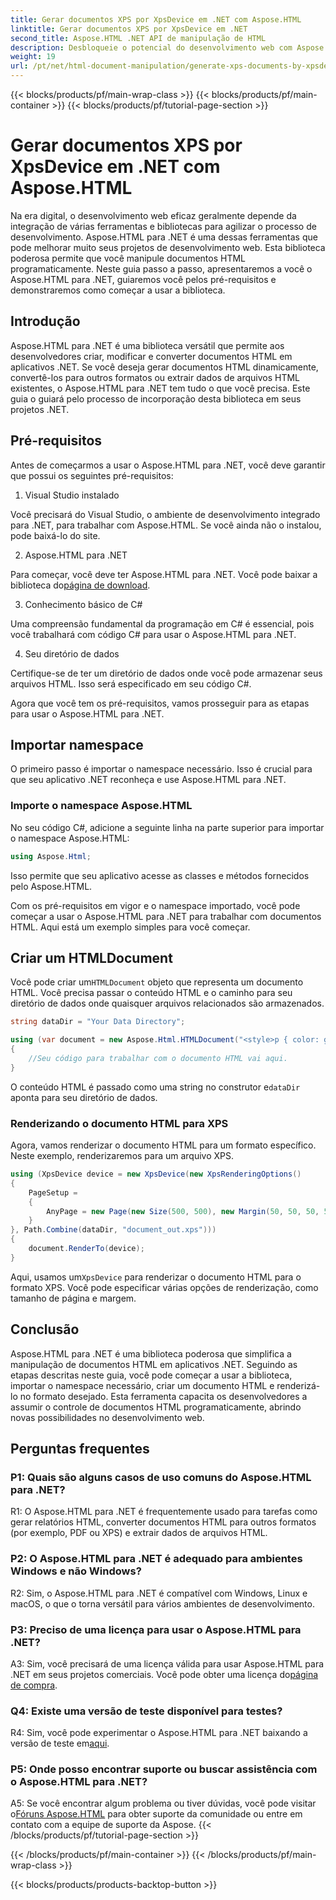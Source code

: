 ```yaml
---
title: Gerar documentos XPS por XpsDevice em .NET com Aspose.HTML
linktitle: Gerar documentos XPS por XpsDevice em .NET
second_title: Aspose.HTML .NET API de manipulação de HTML
description: Desbloqueie o potencial do desenvolvimento web com Aspose.HTML para .NET. Crie, converta e manipule documentos HTML facilmente.
weight: 19
url: /pt/net/html-document-manipulation/generate-xps-documents-by-xpsdevice/
---
```


{{< blocks/products/pf/main-wrap-class >}}
{{< blocks/products/pf/main-container >}}
{{< blocks/products/pf/tutorial-page-section >}}

# Gerar documentos XPS por XpsDevice em .NET com Aspose.HTML


Na era digital, o desenvolvimento web eficaz geralmente depende da integração de várias ferramentas e bibliotecas para agilizar o processo de desenvolvimento. Aspose.HTML para .NET é uma dessas ferramentas que pode melhorar muito seus projetos de desenvolvimento web. Esta biblioteca poderosa permite que você manipule documentos HTML programaticamente. Neste guia passo a passo, apresentaremos a você o Aspose.HTML para .NET, guiaremos você pelos pré-requisitos e demonstraremos como começar a usar a biblioteca.

## Introdução

Aspose.HTML para .NET é uma biblioteca versátil que permite aos desenvolvedores criar, modificar e converter documentos HTML em aplicativos .NET. Se você deseja gerar documentos HTML dinamicamente, convertê-los para outros formatos ou extrair dados de arquivos HTML existentes, o Aspose.HTML para .NET tem tudo o que você precisa. Este guia o guiará pelo processo de incorporação desta biblioteca em seus projetos .NET.

## Pré-requisitos

Antes de começarmos a usar o Aspose.HTML para .NET, você deve garantir que possui os seguintes pré-requisitos:

1. Visual Studio instalado

Você precisará do Visual Studio, o ambiente de desenvolvimento integrado para .NET, para trabalhar com Aspose.HTML. Se você ainda não o instalou, pode baixá-lo do site.

2. Aspose.HTML para .NET

 Para começar, você deve ter Aspose.HTML para .NET. Você pode baixar a biblioteca do[página de download](https://releases.aspose.com/html/net/).

3. Conhecimento básico de C#

Uma compreensão fundamental da programação em C# é essencial, pois você trabalhará com código C# para usar o Aspose.HTML para .NET.

4. Seu diretório de dados

Certifique-se de ter um diretório de dados onde você pode armazenar seus arquivos HTML. Isso será especificado em seu código C#.

Agora que você tem os pré-requisitos, vamos prosseguir para as etapas para usar o Aspose.HTML para .NET.

## Importar namespace

O primeiro passo é importar o namespace necessário. Isso é crucial para que seu aplicativo .NET reconheça e use Aspose.HTML para .NET.

### Importe o namespace Aspose.HTML

No seu código C#, adicione a seguinte linha na parte superior para importar o namespace Aspose.HTML:

```csharp
using Aspose.Html;
```

Isso permite que seu aplicativo acesse as classes e métodos fornecidos pelo Aspose.HTML.

Com os pré-requisitos em vigor e o namespace importado, você pode começar a usar o Aspose.HTML para .NET para trabalhar com documentos HTML. Aqui está um exemplo simples para você começar.

## Criar um HTMLDocument

 Você pode criar um`HTMLDocument` objeto que representa um documento HTML. Você precisa passar o conteúdo HTML e o caminho para seu diretório de dados onde quaisquer arquivos relacionados são armazenados.

```csharp
string dataDir = "Your Data Directory";

using (var document = new Aspose.Html.HTMLDocument("<style>p { color: green; }</style><p>my first paragraph</p>", dataDir))
{
    //Seu código para trabalhar com o documento HTML vai aqui.
}
```

 O conteúdo HTML é passado como uma string no construtor e`dataDir` aponta para seu diretório de dados.

### Renderizando o documento HTML para XPS

Agora, vamos renderizar o documento HTML para um formato específico. Neste exemplo, renderizaremos para um arquivo XPS.

```csharp
using (XpsDevice device = new XpsDevice(new XpsRenderingOptions()
{
    PageSetup =
    {
        AnyPage = new Page(new Size(500, 500), new Margin(50, 50, 50, 50))
    }
}, Path.Combine(dataDir, "document_out.xps")))
{
    document.RenderTo(device);
}
```

 Aqui, usamos um`XpsDevice` para renderizar o documento HTML para o formato XPS. Você pode especificar várias opções de renderização, como tamanho de página e margem.

## Conclusão

Aspose.HTML para .NET é uma biblioteca poderosa que simplifica a manipulação de documentos HTML em aplicativos .NET. Seguindo as etapas descritas neste guia, você pode começar a usar a biblioteca, importar o namespace necessário, criar um documento HTML e renderizá-lo no formato desejado. Esta ferramenta capacita os desenvolvedores a assumir o controle de documentos HTML programaticamente, abrindo novas possibilidades no desenvolvimento web.

## Perguntas frequentes

### P1: Quais são alguns casos de uso comuns do Aspose.HTML para .NET?

R1: O Aspose.HTML para .NET é frequentemente usado para tarefas como gerar relatórios HTML, converter documentos HTML para outros formatos (por exemplo, PDF ou XPS) e extrair dados de arquivos HTML.

### P2: O Aspose.HTML para .NET é adequado para ambientes Windows e não Windows?

R2: Sim, o Aspose.HTML para .NET é compatível com Windows, Linux e macOS, o que o torna versátil para vários ambientes de desenvolvimento.

### P3: Preciso de uma licença para usar o Aspose.HTML para .NET?

 A3: Sim, você precisará de uma licença válida para usar Aspose.HTML para .NET em seus projetos comerciais. Você pode obter uma licença do[página de compra](https://purchase.aspose.com/buy).

### Q4: Existe uma versão de teste disponível para testes?

 R4: Sim, você pode experimentar o Aspose.HTML para .NET baixando a versão de teste em[aqui](https://releases.aspose.com/).

### P5: Onde posso encontrar suporte ou buscar assistência com o Aspose.HTML para .NET?

 A5: Se você encontrar algum problema ou tiver dúvidas, você pode visitar o[Fóruns Aspose.HTML](https://forum.aspose.com/) para obter suporte da comunidade ou entre em contato com a equipe de suporte da Aspose.
{{< /blocks/products/pf/tutorial-page-section >}}

{{< /blocks/products/pf/main-container >}}
{{< /blocks/products/pf/main-wrap-class >}}

{{< blocks/products/products-backtop-button >}}
